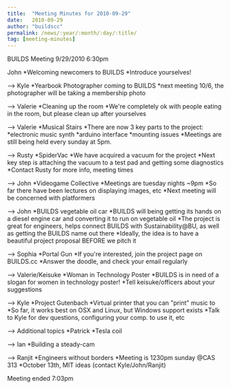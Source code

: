 ```yaml
---
title:  "Meeting Minutes for 2010-09-29"
date:   2010-09-29
author: "buildscc"
permalink: /news/:year/:month/:day/:title/
tag: [meeting-minutes]
---
```


BUILDS Meeting
9/29/2010
6:30pm

John
*Welcoming newcomers to BUILDS
*Introduce yourselves!

--> Kyle
*Yearbook Photographer coming to BUILDS
*next meeting 10/6, the photographer will be taking a membership photo

--> Valerie
*Cleaning up the room
*We're completely ok with people eating in the room, but please clean up after yourselves

--> Valerie
*Musical Stairs
*There are now 3 key parts to the project:
*electronic music synth
*arduino interface *mounting issues
*Meetings are still being held every sunday at 5pm.

--> Rusty
*SpiderVac
*We have acquired a vacuum for the project
*Next key step is attaching the vacuum to a test pad and getting some diagnostics
*Contact Rusty for more info, meeting times

--> John
*Videogame Collective
*Meetings are tuesday nights ~9pm
*So far there have been lectures on displaying images, etc
*Next meeting will be concerned with platformers

--> John
*BUILDS vegetable oil car
*BUILDS will being getting its hands on a diesel engine car and converting it to run on vegetable oil
*The project is great for engineers, helps connect BUILDS with Sustainability@BU, as well as getting the BUILDS name out there 
*Ideally, the idea is to have a beautiful project proposal BEFORE we pitch it

--> Sophia
*Portal Gun
*If you're interested, join the project page on BUILDS.cc
*Answer the doodle, and check your email regularly

--> Valerie/Keisuke
*Woman in Technology Poster
*BUILDS is in need of a slogan for women in technology poster!
*Tell keisuke/officers about your suggestions

--> Kyle
*Project Gutenbach
*Virtual printer that you can "print" music to
*So far, it works best on OSX and Linux, but Windows support exists
*Talk to Kyle for dev questions, configuring your comp. to use it, etc

--> Additional topics
*Patrick
*Tesla coil

--> Ian
*Building a steady-cam

--> Ranjit
*Engineers without borders
*Meeting is 1230pm sunday @CAS 313
*October 13th, MIT ideas (contact Kyle/John/Ranjit)

Meeting ended 7:03pm